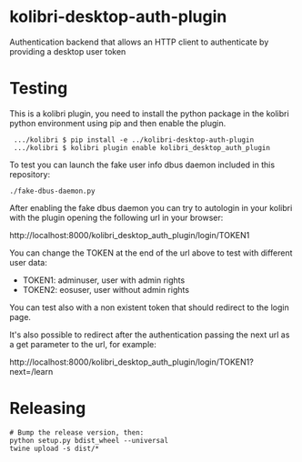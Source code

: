 # kolibri-desktop-auth-plugin

Authentication backend that allows an HTTP client to authenticate by providing
a desktop user token

# Testing

This is a kolibri plugin, you need to install the python package in the kolibri
python environment using pip and then enable the plugin.

```
 .../kolibri $ pip install -e ../kolibri-desktop-auth-plugin
 .../kolibri $ kolibri plugin enable kolibri_desktop_auth_plugin
```

To test you can launch the fake user info dbus daemon included in this
repository:

```
./fake-dbus-daemon.py
```

After enabling the fake dbus daemon you can try to autologin in your kolibri
with the plugin opening the following url in your browser:

http://localhost:8000/kolibri_desktop_auth_plugin/login/TOKEN1

You can change the TOKEN at the end of the url above to test with different
user data:

 * TOKEN1: adminuser, user with admin rights
 * TOKEN2: eosuser, user without admin rights

You can test also with a non existent token that should redirect to the login
page.

It's also possible to redirect after the authentication passing the next url as
a get parameter to the url, for example:

http://localhost:8000/kolibri_desktop_auth_plugin/login/TOKEN1?next=/learn

# Releasing

```
# Bump the release version, then:
python setup.py bdist_wheel --universal
twine upload -s dist/*
```
